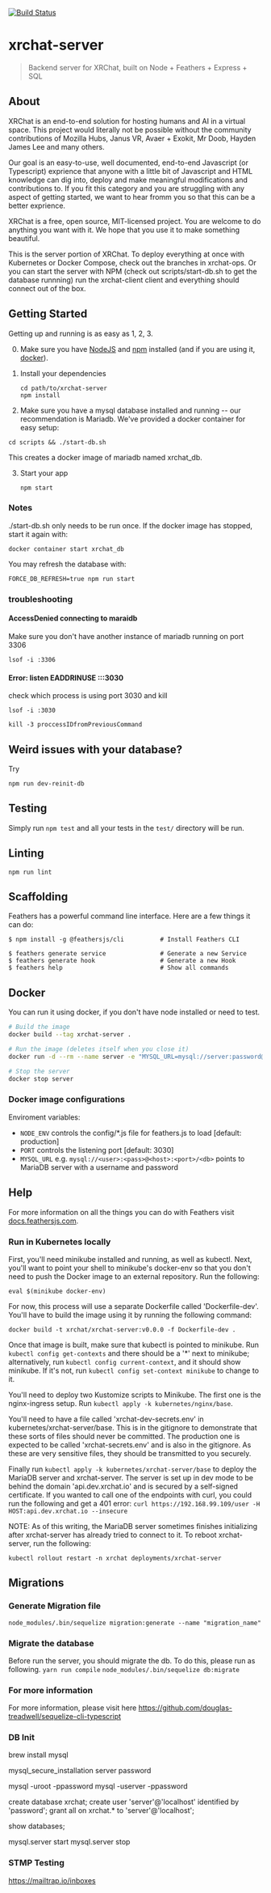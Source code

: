 [![Build Status](https://travis-ci.org/xrchat/xrchat-server.svg?branch=master)](https://travis-ci.org/xrchat/xrchat-server)
# xrchat-server

> Backend server for XRChat, built on Node + Feathers + Express + SQL

## About

XRChat is an end-to-end solution for hosting humans and AI in a virtual space. This project would literally not be possible without the community contributions of Mozilla Hubs, Janus VR, Avaer + Exokit, Mr Doob, Hayden James Lee and many others.

Our goal is an easy-to-use, well documented, end-to-end Javascript (or Typescript) exprience that anyone with a little bit of Javascript and HTML knowledge can dig into, deploy and make meaningful modifications and contributions to. If you fit this category and you are struggling with any aspect of getting started, we want to hear fromm you so that this can be a better exprience.

XRChat is a free, open source, MIT-licensed project. You are welcome to do anything you want with it. We hope that you use it to make something beautiful.

This is the server portion of XRChat. To deploy everything at once with Kubernetes or Docker Compose, check out the branches in xrchat-ops. Or you can start the server with NPM (check out scripts/start-db.sh to get the database runnning) run the xrchat-client client and everything should connect out of the box.

## Getting Started

Getting up and running is as easy as 1, 2, 3.

0. Make sure you have [NodeJS](https://nodejs.org/) and [npm](https://www.npmjs.com/) installed (and if you are using it, [docker](https://docs.docker.com/)).
1. Install your dependencies

    ```
    cd path/to/xrchat-server
    npm install
    ```
2. Make sure you have a mysql database installed and running -- our recommendation is Mariadb. We've provided a docker container for easy setup:
```
cd scripts && ./start-db.sh
```

This creates a docker image of mariadb named xrchat_db.

3. Start your app

    ```
    npm start
    ```

### Notes

./start-db.sh only needs to be run once. If the docker image has stopped, start it again with:

    docker container start xrchat_db
    

You may refresh the database with:

    FORCE_DB_REFRESH=true npm run start

### troubleshooting

#### AccessDenied connecting to maraidb

Make sure you don't have another instance of mariadb running on port 3306

    lsof -i :3306

#### Error: listen EADDRINUSE :::3030

check which process is using port 3030 and kill

    lsof -i :3030
	
	kill -3 proccessIDfromPreviousCommand

## Weird issues with your database?
Try
```
npm run dev-reinit-db
```


## Testing

Simply run `npm test` and all your tests in the `test/` directory will be run.

## Linting

`npm run lint`

## Scaffolding

Feathers has a powerful command line interface. Here are a few things it can do:

```
$ npm install -g @feathersjs/cli          # Install Feathers CLI

$ feathers generate service               # Generate a new Service
$ feathers generate hook                  # Generate a new Hook
$ feathers help                           # Show all commands
```

## Docker

You can run it using docker, if you don't have node installed or need to test.
``` bash
# Build the image
docker build --tag xrchat-server .

# Run the image (deletes itself when you close it)
docker run -d --rm --name server -e "MYSQL_URL=mysql://server:password@db:3306/xrchat" -p "3030:3030"  xrchat-server

# Stop the server
docker stop server
```

### Docker image configurations

Enviroment variables:
- `NODE_ENV` controls the config/*.js file for feathers.js to load [default: production]
- `PORT` controls the listening port [default: 3030]
- `MYSQL_URL` e.g. `mysql://<user>:<pass>@<host>:<port>/<db>` points to MariaDB server with a username and password

## Help

For more information on all the things you can do with Feathers visit [docs.feathersjs.com](http://docs.feathersjs.com).


### Run in Kubernetes locally

First, you'll need minikube installed and running, as well as kubectl. Next, you'll want to point your shell to minikube's docker-env
so that you don't need to push the Docker image to an external repository. Run the following:

```eval $(minikube docker-env)```

For now, this process will use a separate Dockerfile called 'Dockerfile-dev'. You'll have to build the image using
it by running the following command:

```docker build -t xrchat/xrchat-server:v0.0.0 -f Dockerfile-dev .```

Once that image is built, make sure that kubectl is pointed to minikube.
Run ```kubectl config get-contexts``` and there should be a '*' next to minikube; alternatively, run 
```kubectl config current-context```, and it should show minikube.
If it's not, run ```kubectl config set-context minikube``` to change to it.

You'll need to deploy two Kustomize scripts to Minikube.
The first one is the nginx-ingress setup.
Run ```kubectl apply -k kubernetes/nginx/base```.

You'll need to have a file called 'xrchat-dev-secrets.env' in kubernetes/xrchat-server/base.
This is in the gitignore to demonstrate that these sorts of files should never be committed.
The production one is expected to be called 'xrchat-secrets.env' and is also in the gitignore.
As these are very sensitive files, they should be transmitted to you securely.

Finally run ```kubectl apply -k kubernetes/xrchat-server/base``` to deploy the MariaDB server and xrchat-server.
The server is set up in dev mode to be behind the domain 'api.dev.xrchat.io' and is secured by a self-signed certificate.
If you wanted to call one of the endpoints with curl, you could run the following and get a 401 error: 
```curl https://192.168.99.109/user -H HOST:api.dev.xrchat.io --insecure```

NOTE: As of this writing, the MariaDB server sometimes finishes initializing after xrchat-server has already tried to
connect to it. To reboot xrchat-server, run the following:

```kubectl rollout restart -n xrchat deployments/xrchat-server```

## Migrations

### Generate Migration file

```node_modules/.bin/sequelize migration:generate --name "migration_name"```

### Migrate the database

Before run the server, you should migrate the db.
To do this, please run as following.
```yarn run compile```
```node_modules/.bin/sequelize db:migrate```

### For more information

For more information, please visit here
https://github.com/douglas-treadwell/sequelize-cli-typescript


### DB Init

brew install mysql

mysql_secure_installation
server
password
 
mysql -uroot -ppassword
mysql -userver -ppassword

create database xrchat;
create user 'server'@'localhost' identified by 'password';
grant all on xrchat.* to 'server'@'localhost';

show databases;

mysql.server start
mysql.server stop


### STMP Testing

https://mailtrap.io/inboxes